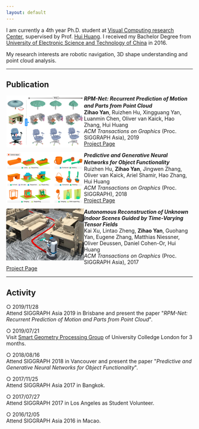 ```yaml
---
layout: default
---
```


<!-- ![Portrait](resources/portrait.jpg) -->

I am currently a 4th year Ph.D. student at [Visual Computing research Center](https://vcc.tech), supervised by Prof. [Hui Huang](https://vcc.tech/~huihuang).
I received my Bachelor Degree from [University of Electronic Science and Technology of China](https://en.uestc.edu.cn) in 2016.

My research interests are robotic navigation, 3D shape understanding and point cloud analysis.

* * *


## Publication


<img align="left" width="210" height="140" src="resources/2019mobility.jpg">

**_RPM-Net: Recurrent Prediction of Motion and Parts from Point Cloud_**　　　　　　　<br>
**Zihao Yan**, Ruizhen Hu, Xingguang Yan, Luanmin Chen, Oliver van Kaick, Hao Zhang, Hui Huang<br>
_ACM Transactions on Graphics_ (Proc. SIGGRAPH Asia), 2019<br>
[Project Page](http://vcc.szu.edu.cn/research/2019/RPMNet.html)<br>


<img align="left" width="210" height="140" src="resources/2018icon4.jpg">

**_Predictive and Generative Neural Networks for Object Functionality_**　　　　　　　　<br>
Ruizhen Hu, **Zihao Yan**, Jingwen Zhang, Oliver van Kaick, Ariel Shamir, Hao Zhang, Hui Huang<br>
_ACM Transactions on Graphics_ (Proc. SIGGRAPH), 2018<br>
[Project Page](http://vcc.szu.edu.cn/research/2018/ICON4.html)<br>


<img align="left" width="210" height="140" src="resources/2017fetch.jpg">

**_Autonomous Reconstruction of Unknown Indoor Scenes Guided by Time-Varying Tensor Fields_**<br>
Kai Xu, Lintao Zheng, **Zihao Yan**, Guohang Yan, Eugene Zhang, Matthias Niessner, Oliver Deussen, Daniel Cohen-Or, Hui Huang<br>
_ACM Transactions on Graphics_ (Proc. SIGGRAPH Asia), 2017<br>
[Project Page](http://kevinkaixu.net/projects/tfnav.html)<br>

* * *

## Activity

○ 2019/11/28<br>
  Attend SIGGRAPH Asia 2019 in Brisbane and present the paper "_RPM-Net: Recurrent Prediction of Motion and Parts from Point Cloud_".

○ 2019/07/21<br>
  Visit [Smart Geometry Processing Group](https://geometry.cs.ucl.ac.uk) of University Colledge London for 3 months.

○ 2018/08/16<br>
  Attend SIGGRAPH 2018 in Vancouver and present the paper "_Predictive and Generative Neural Networks for Object Functionality_".

○ 2017/11/25<br>
  Attend SIGGRAPH Asia 2017 in Bangkok.

○ 2017/07/27<br>
  Attend SIGGRAPH 2017 in Los Angeles as Student Volunteer.

○ 2016/12/05<br>
  Attend SIGGRAPH Asia 2016 in Macao.

